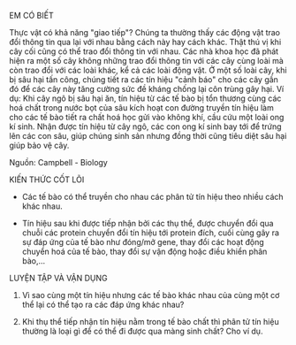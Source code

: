 EM CÓ BIẾT

Thực vật có khả năng "giao tiếp"?
Chúng ta thường thấy các động vật trao đổi thông tin qua lại với nhau bằng cách này hay cách khác. Thật thú vị khi cây cối cũng có thể trao đổi thông tin với nhau. Các nhà khoa học đã phát hiện ra một số cây không những trao đổi thông tin với các cây cùng loài mà còn trao đổi với các loài khác, kể cả các loài động vật. Ở một số loài cây, khi bị sâu hại tấn công, chúng tiết ra các tín hiệu "cảnh báo" cho các cây gần đó để các cây này tăng cường sức đề kháng chống lại côn trùng gây hại. Ví dụ: Khi cây ngô bị sâu hại ăn, tín hiệu từ các tế bào bị tổn thương cùng các hoá chất trong nước bọt của sâu kích hoạt con đường truyền tín hiệu làm cho các tế bào tiết ra chất hoá học gửi vào không khí, cầu cứu một loài ong kí sinh. Nhận được tín hiệu từ cây ngô, các con ong kí sinh bay tới để trứng lên các con sâu, giúp chúng sinh sản nhưng đồng thời cũng tiêu diệt sâu hại giúp bảo vệ cây.

Nguồn: Campbell - Biology

KIẾN THỨC CỐT LÕI

- Các tế bào có thể truyền cho nhau các phân tử tín hiệu theo nhiều cách khác nhau.

- Tín hiệu sau khi được tiếp nhận bởi các thụ thể, được chuyển đổi qua chuỗi các protein chuyển đổi tín hiệu tới protein đích, cuối cùng gây ra sự đáp ứng của tế bào như đóng/mở gene, thay đổi các hoạt động chuyển hoá của tế bào, thay đổi sự vận động hoặc điều khiển phân bào,...

LUYỆN TẬP VÀ VẬN DỤNG

1. Vì sao cùng một tín hiệu nhưng các tế bào khác nhau của cùng một cơ thể lại có thể tạo ra các đáp ứng khác nhau?

2. Khi thụ thể tiếp nhận tín hiệu nằm trong tế bào chất thì phân tử tín hiệu thường là loại gì để có thể đi được qua màng sinh chất? Cho ví dụ.